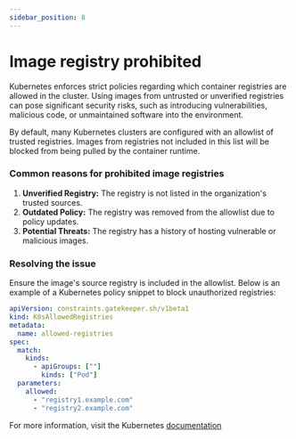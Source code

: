 ```yaml
---
sidebar_position: 8
---
```

# Image registry prohibited

Kubernetes enforces strict policies regarding which container registries are allowed in the cluster. Using images from untrusted or unverified registries can pose significant security risks, such as introducing vulnerabilities, malicious code, or unmaintained software into the environment.

By default, many Kubernetes clusters are configured with an allowlist of trusted registries. Images from registries not included in this list will be blocked from being pulled by the container runtime.

### Common reasons for prohibited image registries

1. **Unverified Registry:** The registry is not listed in the organization's trusted sources.
2. **Outdated Policy:** The registry was removed from the allowlist due to policy updates.
3. **Potential Threats:** The registry has a history of hosting vulnerable or malicious images.

### Resolving the issue

Ensure the image's source registry is included in the allowlist. Below is an example of a Kubernetes policy snippet to block unauthorized registries:

```yaml
apiVersion: constraints.gatekeeper.sh/v1beta1
kind: K8sAllowedRegistries
metadata:
  name: allowed-registries
spec:
  match:
    kinds:
      - apiGroups: [""]
        kinds: ["Pod"]
  parameters:
    allowed:
      - "registry1.example.com"
      - "registry2.example.com"

```


For more information, visit the Kubernetes
[documentation](https://kubernetes.io/docs/concepts/containers/images)

